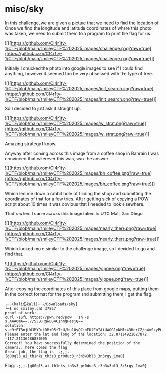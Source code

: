 # misc/sky

In this challenge, we are given a picture that we need to find the location of. Once we find the longitude and latitude coordinates of where this photo was taken, we need to submit them to a program to print the flag for us.

![[[https://github.com/Cl4r1ty-1/CTF/blob/main/smileyCTF%202025/images/challenge.png?raw=true](https://github.com/Cl4r1ty-1/CTF/blob/main/smileyCTF%202025/images/challenge.png?raw=true)]]

Initially I chucked the photo into google images to see if I could find anything, however it seemed too be very obsessed with the type of tree.

![[[https://github.com/Cl4r1ty-1/CTF/blob/main/smileyCTF%202025/images/init_search.png?raw=true](https://github.com/Cl4r1ty-1/CTF/blob/main/smileyCTF%202025/images/init_search.png?raw=true)]]

So I decided to just ask it straight up.

![[[https://github.com/Cl4r1ty-1/CTF/blob/main/smileyCTF%202025/images/w_strat.png?raw=true](https://github.com/Cl4r1ty-1/CTF/blob/main/smileyCTF%202025/images/w_strat.png?raw=true)]]

Amazing strategy I know.

Anyway after coming across this image from a coffee shop in Bahrain I was convinced that wherever this was, was the answer.

![[[https://github.com/Cl4r1ty-1/CTF/blob/main/smileyCTF%202025/images/bh_coffee.png?raw=true](https://github.com/Cl4r1ty-1/CTF/blob/main/smileyCTF%202025/images/bh_coffee.png?raw=true)]]

Which led me down a rabbit hole of finding the shop and submitting the coordinates of that for a few tries. After getting sick of copying a POW script about 10 times it was obvious that I needed to look elsewhere.

That's when I came across this image taken in UTC Mall, San Diego

![[[https://github.com/Cl4r1ty-1/CTF/blob/main/smileyCTF%202025/images/nearly_there.png?raw=true](https://github.com/Cl4r1ty-1/CTF/blob/main/smileyCTF%202025/images/nearly_there.png?raw=true)]]

Which looked more similar to the challenge image, so I decided to go and find that.

![[[https://github.com/Cl4r1ty-1/CTF/blob/main/smileyCTF%202025/images/yippee.png?raw=true](https://github.com/Cl4r1ty-1/CTF/blob/main/smileyCTF%202025/images/yippee.png?raw=true)]]

After copying the coordinates of this place from google maps, putting them in the correct format for the program and submitting them, I get the flag.

```
┌──(kali㉿kali)-[~/Downloads/sky]
└─$ nc smiley.cat 37867
proof of work:
curl -sSfL https://pwn.red/pow | sh -s s.AAA6mA==.7/SJBDRgwBS4CjhngHesjQ==
solution: s.e9+ET8njUWJMYDskDM+D5+TcU/hu10yQCqbFUlEoIAiUWOG1yNMlr43HerCZ/n4xSzyP0+6s7swOSVoIFAy5f+hag/YL1RETldOMOK5gfJgqTg8gRDR+nuuFaCwB7rDB0oaIJTWsllO/aEvuwKl5hymJun0w2SF2DduuzTWUYZCVdtXk4TvYZMxKSFJHcIYdHjRfe+JBlVo6gpDYhhpbGQ==
Please enter the lat and long of the location: 32.87114921627872 -117.21136486880005
Correct! You have successfully determined the position of the camera...here comes the flag
Great job, the flag is  .;,;.{g00gl3_ai_th1nks_th3s3_pr0duc3_r3n3w3bl3_3n3rgy_1ma0}
```

Flag: `.;,;.{g00gl3_ai_th1nks_th3s3_pr0duc3_r3n3w3bl3_3n3rgy_1ma0}`


